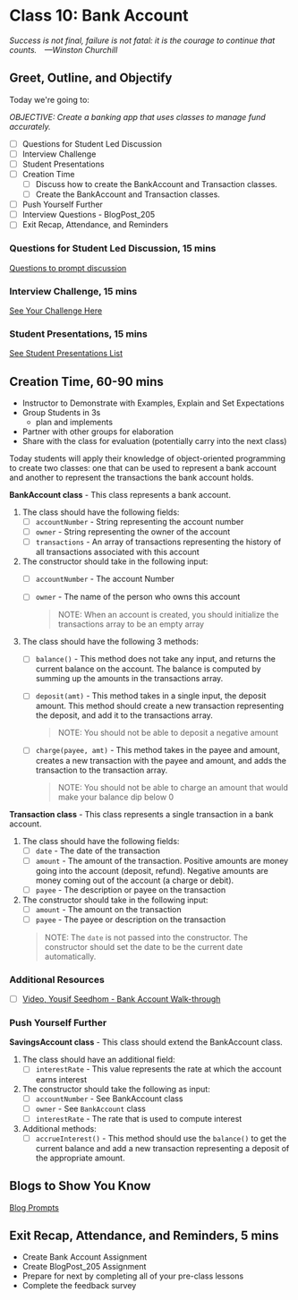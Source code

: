 # Class 10: Bank Account

<!-- ! HIDE FROM STUDENT; INSTRUCTOR ONLY CONTENT -->
<!-- ## Instructor Only Content - HIDE FROM STUDENTS -->

<!-- ! END INSTRUCTOR ONLY CONTENT -->

*Success is not final, failure is not fatal: it is the courage to continue that counts. —Winston Churchill*

## Greet, Outline, and Objectify

<!-- SMART: Specific, Measurable, Attainable, Relevant, and Timely. -->
<!-- https://examples.yourdictionary.com/well-written-examples-of-learning-objectives.html -->

Today we're going to:
  
*OBJECTIVE: Create a banking app that uses classes to manage fund accurately.*

- [ ] Questions for Student Led Discussion
- [ ] Interview Challenge
- [ ] Student Presentations
- [ ] Creation Time
    * [ ] Discuss how to create the BankAccount and Transaction classes.
    * [ ] Create the BankAccount and Transaction classes.
- [ ] Push Yourself Further
- [ ] Interview Questions - BlogPost_205
- [ ] Exit Recap, Attendance, and Reminders

### Questions for Student Led Discussion, 15 mins
<!-- This section should be structured with the 5E model: https://lesley.edu/article/empowering-students-the-5e-model-explained -->

[Questions to prompt discussion](./../additionalResources/questionsForDiscussion/qfd-class-10.md)

### Interview Challenge, 15 mins
<!-- The last two E happen here: elaborate and evaluate  -->
<!-- this sections should have a challenge that can be solved with the skills they've learned since their last class. -->
<!-- ! HIDDEN CONTENT: INSTRUCTOR ONLY -->
[See Your Challenge Here](./../additionalResources/interviewChallenges.md)
<!-- ! END HIDDEN CONTENT: INSTRUCTOR ONLY -->

### Student Presentations, 15 mins

[See Student Presentations List](./../additionalResources/studentPresentations.md)

## Creation Time, 60-90 mins

* Instructor to Demonstrate with Examples, Explain and Set Expectations
* Group Students in 3s 
  * plan and implements
* Partner with other groups for elaboration
* Share with the class for evaluation (potentially carry into the next class) 

Today students will apply their knowledge of object-oriented programming to create two classes: one that can be used to represent a bank account and another to represent the transactions the bank account holds.

**BankAccount class** - This class represents a bank account.

1. The class should have the following fields:
    - [ ] `accountNumber` - String representing the account number
    - [ ] `owner` - String representing the owner of the account
    - [ ] `transactions` - An array of transactions representing the history of all transactions associated with this account

2. The constructor should take in the following input:
    - [ ] `accountNumber` - The account Number
    - [ ] `owner` - The name of the person who owns this account

      > NOTE: When an account is created, you should initialize the transactions array to be an empty array

3. The class should have the following 3 methods:
    - [ ] `balance()` - This method does not take any input, and returns the current balance on the account. The balance is computed by summing up the amounts in the transactions array.
    - [ ] `deposit(amt)` - This method takes in a single input, the deposit amount. This method should create a new transaction representing the deposit, and add it to the transactions array.

      > NOTE: You should not be able to deposit a negative amount

    - [ ] `charge(payee, amt)` - This method takes in the payee and amount, creates a new transaction with the payee and amount, and adds the transaction to the transaction array.

      > NOTE: You should not be able to charge an amount that would make your balance dip below 0

**Transaction class** - This class represents a single transaction in a bank account.

1. The class should have the following fields:
    - [ ] `date` - The date of the transaction
    - [ ] `amount` - The amount of the transaction. Positive amounts are money going into the account (deposit, refund). Negative amounts are money coming out of the account (a charge or debit).
    - [ ] `payee` - The description or payee on the transaction

2. The constructor should take in the following input:
    - [ ] `amount` - The amount on the transaction
    - [ ] `payee` - The payee or description on the transaction

    > NOTE: The `date` is not passed into the constructor. The constructor should set the date to be the current date automatically.

### Additional Resources

- [ ] [Video, Yousif Seedhom - Bank Account Walk-through](https://zoom.us/rec/play/tMUkduiqqj43GICQtASDBvVxW465e6qsgSEf__pZxRqwVnkGOlryN-FHYuZdNxZb7FoqDrBjCiF3WCIW)

### Push Yourself Further

**SavingsAccount class** - This class should extend the BankAccount class.

1. The class should have an additional field:
    - [ ] `interestRate` - This value represents the rate at which the account earns interest

1. The constructor should take the following as input:
    - [ ] `accountNumber` - See BankAccount class
    - [ ] `owner` - See `BankAccount` class
    - [ ] `interestRate` - The rate that is used to compute interest

1. Additional methods:
    - [ ] `accrueInterest()` - This method should use the `balance()` to get the current balance and add a new transaction representing a deposit of the appropriate amount.

## Blogs to Show You Know

[Blog Prompts](./../additionalResources/blogPrompts.md)

## Exit Recap, Attendance, and Reminders, 5 mins

* Create Bank Account Assignment
* Create BlogPost_205 Assignment
* Prepare for next by completing all of your pre-class lessons
* Complete the feedback survey

<!-- <iframe id="openedx-zollege" src="https://openedx.zollege.com/feedback" style="width: 100%; height: 500px; border: 0">Browser not compatible.</iframe>
<script src="https://openedx.zollege.com/assets/index.js" type="application/javascript"></script> -->


<!-- TODO Create 3 question exit questions -->

<!-- TODO INSERT Student Feedback From -->

<!-- TODO INSERT *HIDDEN* Instructor Feedback Form -->

<!-- 
cp workspace/resources/classOutlineTemplate.md docs/module-
 -->